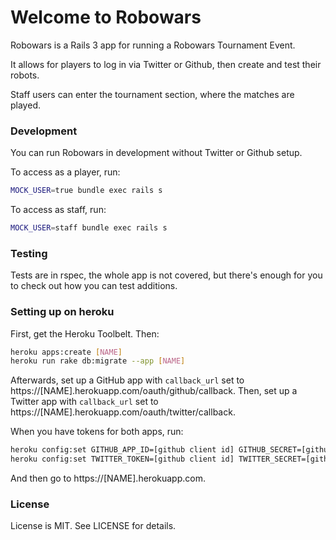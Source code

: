 # Welcome to Robowars

Robowars is a Rails 3 app for running a Robowars Tournament Event.

It allows for players to log in via Twitter or Github, then create and test their robots.

Staff users can enter the tournament section, where the matches are played.

### Development

You can run Robowars in development without Twitter or Github setup.

To access as a player, run:

```bash
MOCK_USER=true bundle exec rails s
```

To access as staff, run:

```bash
MOCK_USER=staff bundle exec rails s
```

### Testing

Tests are in rspec, the whole app is not covered, but there's enough for you to check out how you can test additions.

### Setting up on heroku

First, get the Heroku Toolbelt. Then:

```bash
heroku apps:create [NAME]
heroku run rake db:migrate --app [NAME]
```

Afterwards, set up a GitHub app with `callback_url` set to https://[NAME].herokuapp.com/oauth/github/callback.
Then, set up a Twitter app with `callback_url` set to https://[NAME].herokuapp.com/oauth/twitter/callback.

When you have tokens for both apps, run:

```bash
heroku config:set GITHUB_APP_ID=[github client id] GITHUB_SECRET=[github client secret]
heroku config:set TWITTER_TOKEN=[github client id] TWITTER_SECRET=[github client secret]
```

And then go to https://[NAME].herokuapp.com.

### License

License is MIT. See LICENSE for details.

